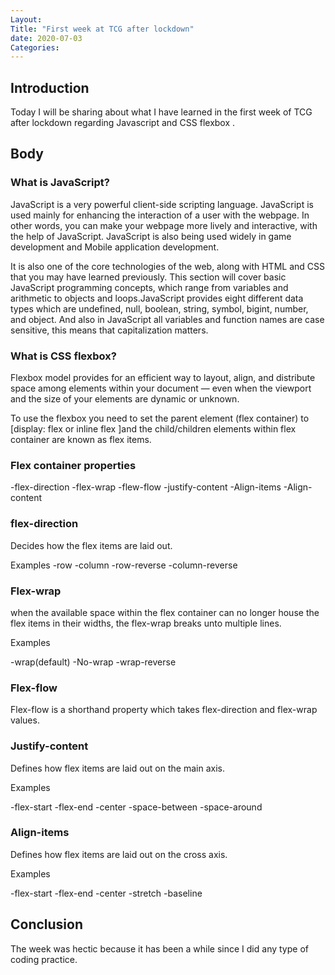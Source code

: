 ```yaml
---
Layout: 
Title: "First week at TCG after lockdown"
date: 2020-07-03
Categories:
---
```

## Introduction

Today I will be sharing about what I have learned in the first week of TCG after lockdown regarding Javascript and CSS flexbox .

## Body

### What is JavaScript?

JavaScript is a very powerful client-side scripting language. JavaScript is used mainly for enhancing the interaction of a user with the webpage. In other words, you can make your webpage more lively and interactive, with the help of JavaScript. JavaScript is also being used widely in game development and Mobile application development.

It is also one of the core technologies of the web, along with HTML and CSS that you may have learned previously. This section will cover basic JavaScript programming concepts, which range from variables and arithmetic to objects and loops.JavaScript provides eight different data types which are undefined, null, boolean, string, symbol, bigint, number, and object. And also in JavaScript all variables and function names are case sensitive, this means that capitalization matters.

### What is CSS flexbox?

Flexbox model provides for an efficient way to layout, align, and distribute space among elements within your document — even when the viewport and the size of your elements are dynamic or unknown.

To use the flexbox you need to set the parent element (flex container) to [display: flex or inline flex ]and the child/children elements within flex container
are known as flex items.

### Flex container properties

-flex-direction 
-flex-wrap
-flew-flow
-justify-content
-Align-items
-Align-content

### flex-direction

Decides how the flex items are laid out.

Examples 
-row
-column
-row-reverse
-column-reverse

### Flex-wrap
when the available space within the flex container can no longer house the flex items in their widths, the flex-wrap breaks unto multiple lines.

Examples

-wrap(default)
-No-wrap
-wrap-reverse

### Flex-flow

Flex-flow is a shorthand property which takes flex-direction and flex-wrap values.

### Justify-content

Defines how flex items are laid out on the main axis.

Examples 

-flex-start
-flex-end 
-center
-space-between
-space-around

### Align-items

Defines how flex items are laid out on the cross axis.

Examples

-flex-start
-flex-end
-center
-stretch
-baseline

## Conclusion

The week was hectic because it has been a while since I did any type of coding practice.



